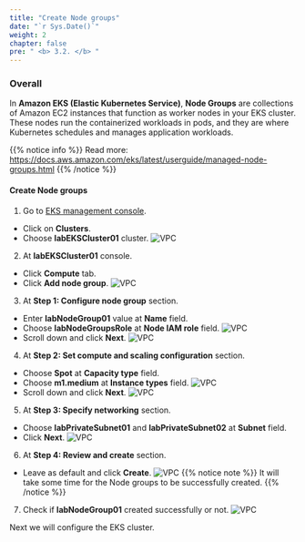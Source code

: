 ```yaml
---
title: "Create Node groups"
date: "`r Sys.Date()`"
weight: 2
chapter: false
pre: " <b> 3.2. </b> "
---
```


### Overall

In **Amazon EKS (Elastic Kubernetes Service)**, **Node Groups** are collections of Amazon EC2 instances that function as worker nodes in your EKS cluster. These nodes run the containerized workloads in pods, and they are where Kubernetes schedules and manages application workloads.

{{% notice info %}}
Read more: https://docs.aws.amazon.com/eks/latest/userguide/managed-node-groups.html
{{% /notice %}}

#### Create Node groups

1. Go to [EKS management console](https://console.aws.amazon.com/eks/home).

- Click on **Clusters**.
- Choose **labEKSCluster01** cluster.
  ![VPC](/workshop.chaunguyen.site/images//3.eks/ws01-createeks22.png)

2. At **labEKSCluster01** console.

- Click **Compute** tab.
- Click **Add node group**.
  ![VPC](/workshop.chaunguyen.site/images//3.eks/ws01-createeks23.png)

3. At **Step 1: Configure node group** section.

- Enter **labNodeGroup01** value at **Name** field.
- Choose **labNodeGroupsRole** at **Node IAM role** field.
  ![VPC](/workshop.chaunguyen.site/images//3.eks/ws01-createeks24.png)
- Scroll down and click **Next**.
  ![VPC](/workshop.chaunguyen.site/images//3.eks/ws01-createeks25.png)

4. At **Step 2: Set compute and scaling configuration** section.

- Choose **Spot** at **Capacity type** field.
- Choose **m1.medium** at **Instance types** field.
  ![VPC](/workshop.chaunguyen.site/images//3.eks/ws01-createeks26.png)
- Scroll down and click **Next**.
  ![VPC](/workshop.chaunguyen.site/images//3.eks/ws01-createeks27.png)

5. At **Step 3: Specify networking** section.

- Choose **labPrivateSubnet01** and **labPrivateSubnet02** at **Subnet** field.
- Click **Next**.
  ![VPC](/workshop.chaunguyen.site/images//3.eks/ws01-createeks28.png)

6. At **Step 4: Review and create** section.

- Leave as default and click **Create**.
  ![VPC](/workshop.chaunguyen.site/images//3.eks/ws01-createeks29.png)
  {{% notice note %}}
  It will take some time for the Node groups to be successfully created.
  {{% /notice %}}

7. Check if **labNodeGroup01** created successfully or not.
   ![VPC](/workshop.chaunguyen.site/images//3.eks/ws01-createeks30.png)

Next we will configure the EKS cluster.
